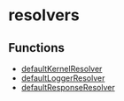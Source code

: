# resolvers

## Functions

- [defaultKernelResolver](functions/defaultKernelResolver.md)
- [defaultLoggerResolver](functions/defaultLoggerResolver.md)
- [defaultResponseResolver](functions/defaultResponseResolver.md)
